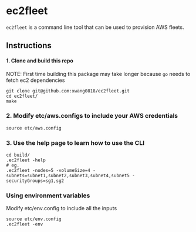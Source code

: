 # ec2fleet

`ec2fleet` is a command line tool that can be used to provision AWS fleets.

## Instructions

#### 1. Clone and build this repo
NOTE: First time building this package may take longer because `go` needs to fetch ec2 dependencies
```
git clone git@github.com:xwang0818/ec2fleet.git
cd ec2fleet/
make
```

### 2. Modify etc/aws.configs to include your AWS credentials
```
source etc/aws.config
```

### 3. Use the help page to learn how to use the CLI
```
cd build/
.ec2fleet -help
# eg.
.ec2fleet -nodes=5 -volumeSize=4 -subnets=subnet1,subnet2,subnet3,subnet4,subnet5 -securityGroups=sg1,sg2
```

### Using environment variables
Modify etc/env.config to include all the inputs
```
source etc/env.config
.ec2fleet -env
```
